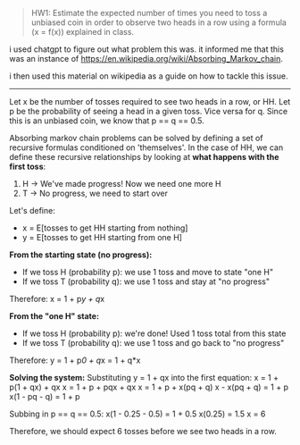 > HW1: Estimate the expected number of times you need to toss a unbiased coin
> in order to observe two heads in a row using  a formula  (x = f(x)) explained
> in class.

i used chatgpt to figure out what problem this was. it informed me that
this was an instance of https://en.wikipedia.org/wiki/Absorbing_Markov_chain.

i then used this material on wikipedia as a guide on how to tackle this issue.

--------------------------------------------------------------------------------

Let x be the number of tosses required to see two heads in a row, or HH.
Let p be the probability of seeing a head in a given toss. Vice versa for q.
Since this is an unbiased coin, we know that p == q == 0.5.

Absorbing markov chain problems can be solved by defining a set of recursive
formulas conditioned on 'themselves'. In the case of HH, we can define these
recursive relationships by looking at **what happens with the first toss**:

1. H -> We've made progress! Now we need one more H
2. T -> No progress, we need to start over

Let's define:
- x = E[tosses to get HH starting from nothing]
- y = E[tosses to get HH starting from one H]

**From the starting state (no progress):**
- If we toss H (probability p): we use 1 toss and move to state "one H"
- If we toss T (probability q): we use 1 toss and stay at "no progress"

Therefore: x = 1 + p*y + q*x

**From the "one H" state:**
- If we toss H (probability p): we're done! Used 1 toss total from this state
- If we toss T (probability q): we use 1 toss and go back to "no progress"

Therefore: y = 1 + p*0 + q*x = 1 + q*x

**Solving the system:**
Substituting y = 1 + qx into the first equation:
x = 1 + p(1 + qx) + qx
x = 1 + p + pqx + qx
x = 1 + p + x(pq + q)
x - x(pq + q) = 1 + p
x(1 - pq - q) = 1 + p

Subbing in p == q == 0.5:
x(1 - 0.25 - 0.5) = 1 + 0.5
x(0.25) = 1.5
x = 6

Therefore, we should expect 6 tosses before we see two heads in a row.
